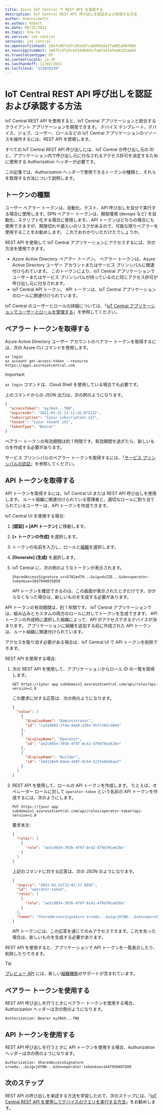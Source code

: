 ```yaml
---
title: Azure IoT Central で REST API を承認する
description: IoT Central REST API 呼び出しを認証および承認する方法
author: dominicbetts
ms.author: dobett
ms.date: 08/25/2021
ms.topic: how-to
ms.service: iot-central
services: iot-central
ms.openlocfilehash: 28efc06f2d7c3b5a9fca8d96dda7fa885a98f088
ms.sourcegitcommit: 106f5c9fa5c6d3498dd1cfe63181a7ed4125ae6d
ms.translationtype: HT
ms.contentlocale: ja-JP
ms.lasthandoff: 11/02/2021
ms.locfileid: "131070339"
---
```

# <a name="how-to-authenticate-and-authorize-iot-central-rest-api-calls"></a>IoT Central REST API 呼び出しを認証および承認する方法

IoT Central REST API を使用すると、IoT Central アプリケーションと統合するクライアント アプリケーションを開発できます。 デバイス テンプレート、デバイス、ジョブ、ユーザー、ロールなどの IoT Central アプリケーションのリソースを操作するには、REST API を使用します。

すべての IoT Central REST API 呼び出しには、IoT Central が呼び出し元の ID と、アプリケーション内で呼び出し元に付与されるアクセス許可を決定するために使用する Authorization ヘッダーが必要です。

この記事では、Authorization ヘッダーで使用できるトークンの種類と、それらを取得する方法について説明します。

## <a name="token-types"></a>トークンの種類

ユーザー ベアラー トークンは、自動化、テスト、API 呼び出しを自分で実行する場合に使用します。SPN ベアラー トークンは、開発環境 (devops など) を自動化、スクリプト化する場合に使用します。 API トークンはどちらの場合にも使用できますが、期限切れや漏えいのリスクがあるので、可能な限りベアラーを使用することをお勧めします。 これでおわかりいただけたでしょうか。 

REST API を使用して IoT Central アプリケーションにアクセスするには、次の方法を使用できます。

- _Azure Active Directory ベアラー トークン_。 ベアラー トークンは、Azure Active Directory ユーザー アカウントまたはサービス プリンシパルに関連付けられています。 このトークンにより、IoT Central アプリケーションでユーザーまたはサービス プリンシパルが持っているのと同じアクセス許可が呼び出し元に付与されます。
- IoT Central API トークン。 API トークンは、IoT Central アプリケーションのロールに関連付けられています。

IoT Central のユーザーとロールの詳細については、「[IoT Central アプリケーションでユーザーとロールを管理する](howto-manage-users-roles.md)」を参照してください。

## <a name="get-a-bearer-token"></a>ベアラー トークンを取得する

Azure Active Directory ユーザー アカウントのベアラー トークンを取得するには、次の Azure CLI コマンドを使用します。

```azurecli
az login
az account get-access-token --resource https://apps.azureiotcentral.com
```

> [!IMPORTANT]
> `az login` コマンドは、Cloud Shell を使用している場合でも必要です。

上のコマンドからの JSON 出力は、次の例のようになります。

```json
{
  "accessToken": "eyJ0eX...fNQ",
  "expiresOn": "2021-03-22 11:11:16.072222",
  "subscription": "{your subscription id}",
  "tenant": "{your tenant id}",
  "tokenType": "Bearer"
}
```

ベアラー トークンの有効期間は約 1 時間です。有効期間を過ぎたら、新しいものを作成する必要があります。

サービス プリンシパルのベアラー トークンを取得するには、「[サービス プリンシパルの認証](/rest/api/iotcentral/authentication#service-principal-authentication)」を参照してください。

## <a name="get-an-api-token"></a>API トークンを取得する

API トークンを取得するには、IoT Central UI または REST API 呼び出しを使用します。 ルート組織に関連付けられている管理者と、適切なロールに割り当てられているユーザーは、API トークンを作成できます。

IoT Central UI を使用する場合:

1. **[認証] > [API トークン]** に移動します。
1. **[+ トークンの作成]** を選択します。
1. トークンの名前を入力し、ロールと[組織](howto-create-organizations.md)を選択します。
1. **[Generate] \(生成)** を選択します。
1. IoT Central に、次の例のようなトークンが表示されます。

    `SharedAccessSignature sr=5782ed70...&sig=dvZZE...&skn=operator-token&se=1647948035850`

    API トークンを確認できるのは、この画面が表示されたときだけです。分からなくなった場合は、新しいものを生成する必要があります。

API トークンの有効期間は、約 1 年間です。 IoT Central アプリケーションでは、組み込みとカスタムの両方のロールに対してトークンを生成できます。 API トークンの作成時に選択した組織によって、API がアクセスできるデバイスが決まります。 アプリケーションに組織を追加する前に作成された API トークンは、ルート組織に関連付けられています。

アクセスを取り消す必要がある場合は、IoT Central UI で API トークンを削除できます。

REST API を使用する場合:

1. 次の REST API を使用して、アプリケーションからロール ID の一覧を取得します。

    ```http
    GET https://{your app subdomain}.azureiotcentral.com/api/roles?api-version=1.0
    ```

    この要求に対する応答は、次の例のようになります。

    ```json
    {
      "value": [
        {
          "displayName": "Administrator",
          "id": "ca310b8d-2f4a-44e0-a36e-957c202cd8d4"
        },
        {
          "displayName": "Operator",
          "id": "ae2c9854-393b-4f97-8c42-479d70ce626e"
        },
        {
          "displayName": "Builder",
          "id": "344138e9-8de4-4497-8c54-5237e96d6aaf"
        }
      ]
    }
    ```

1. REST API を使用して、ロールの API トークンを作成します。 たとえば、オペレーター ロールに対して `operator-token` という名前の API トークンを作成するには、次のようにします。

    ```http
    PUT https://{your app subdomain}.azureiotcentral.com/api/roles/operator-token?api-version=1.0
    ```

    要求本文:

    ```json
    {
      "roles": [
        {
          "role": "ae2c9854-393b-4f97-8c42-479d70ce626e"
        }
      ]
    }
    ```

    上記のコマンドに対する応答は、次の JSON のようになります。

    ```json
    {
      "expiry": "2022-03-22T12:01:27.889Z",
      "id": "operator-token",
      "roles": [
        {
          "role": "ae2c9854-393b-4f97-8c42-479d70ce626e"
        }
      ],
      "token": "SharedAccessSignature sr=e8a...&sig=jKY8W...&skn=operator-token&se=1647950487889"
    }
    ```

    API トークンには、この応答を通じてのみアクセスできます。これを失った場合は、新しいものを生成する必要があります。

REST API を使用すると、アプリケーションで API トークンを一覧表示したり、削除したりできます。

> [!TIP]
> [プレビュー API](/rest/api/iotcentral/1.1-previewdataplane/api-tokens) には、新しい[組織機能](howto-create-organizations.md)のサポートが含まれています。

## <a name="use-a-bearer-token"></a>ベアラー トークンを使用する

REST API 呼び出しを行うときにベアラー トークンを使用する場合、Authorization ヘッダーは次の例のようになります。

`Authorization: Bearer eyJ0eX...fNQ`

## <a name="use-an-api-token"></a>API トークンを使用する

REST API 呼び出しを行うときに API トークンを使用する場合、Authorization ヘッダーは次の例のようになります。

`Authorization: SharedAccessSignature sr=e8a...&sig=jKY8W...&skn=operator-token&se=1647950487889`

## <a name="next-steps"></a>次のステップ

REST API の呼び出しを承認する方法を学習したので、次のステップには、「[IoT Central REST API を使用してデバイスのクエリを実行する方法](howto-query-with-rest-api.md)」をお勧めします。
